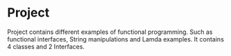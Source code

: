 #       Project

Project contains different examples of 
functional programming. Such as functional 
interfaces, String manipulations and Lamda examples. 
It contains 4 classes and 2 Interfaces.